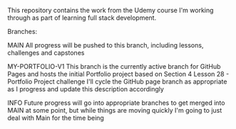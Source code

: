 This repository contains the work from the Udemy course I'm working through as part of learning full stack development.

Branches:

MAIN
All progress will be pushed to this branch, including lessons, challenges and capstones

MY-PORTFOLIO-V1
This branch is the currently active branch for GitHub Pages and hosts the initial Portfolio project based on Section 4 Lesson 28 - Portfolio Project challenge
I'll cycle the GitHub page branch as appropriate as I progress and update this description accordingly

INFO
Future progress will go into appropriate branches to get merged into MAIN at some point, but while things are moving quickly I'm going to just deal with Main for the time being